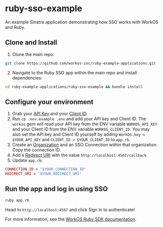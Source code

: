 # ruby-sso-example

An example Sinatra application demonstrating how SSO works with WorkOS and Ruby.

## Clone and Install

1. Clone the main repo:

```sh
git clone https://github.com/workos-inc/ruby-example-applications.git
```

2. Navigate to the Ruby SSO app within the main repo and install dependencies:

```sh
cd ruby-example-applications/ruby-sso-example && bundle install
```

## Configure your environment

1. Grab your [API Key](https://dashboard.workos.com/api-keys) and your [Client ID](https://dashboard.workos.com/configuration).
2. Run `cp .env.example .env` and add your API key and Client ID. The `workos` gem will read your API key from the ENV variable `WORKOS_API_KEY` and your Client ID from the ENV variable `WORKOS_CLIENT_ID`. You may also set the API key and Client ID yourself by adding `WorkOS.key = $YOUR_API_KEY` and `CLIENT_ID = $YOUR_CLIENT_ID` to `app.rb`.
3. Create an [Organization](https://dashboard.workos.com/organizations) and an SSO Connection within that organization. Copy the connection ID.
4. Add a [Redirect URI](https://dashboard.workos.com/configuration) with the value `http://localhost:4567/callback`.
5. Update `app.rb`:

```ruby
CONNECTION_ID = "$YOUR_CONNECTION_ID"
REDIRECT_URI = "$YOUR_REDIRECT_URI"
```

## Run the app and log in using SSO

```sh
ruby app.rb
```

Head to `http://localhost:4567` and click Sign In to authenticate!

For more information, see the [WorkOS Ruby SDK documentation](https://docs.workos.com/sdk/ruby).

